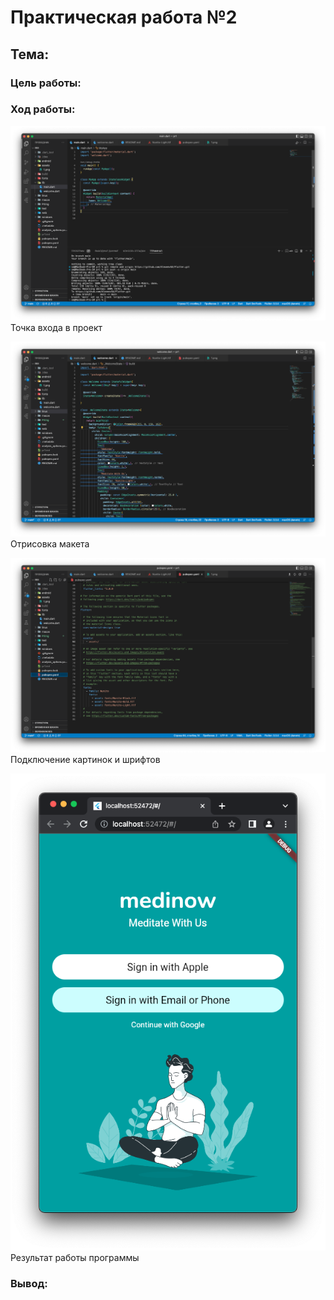 # Практическая работа №2

## Тема: 

### Цель работы: 

### Ход работы:

![Точка входа в проект](https://github.com/AlexeevSA/Flutter/blob/main/PrImg/1.png)
Точка входа в проект

![Отрисовка макета](https://github.com/AlexeevSA/Flutter/blob/main/PrImg/2.png)
Отрисовка макета

![Подключение картинок и шрифтов](https://github.com/AlexeevSA/Flutter/blob/main/PrImg/3.png)
Подключение картинок и шрифтов

![Результат работы программы](https://github.com/AlexeevSA/Flutter/blob/main/PrImg/4.png)
Результат работы программы

### Вывод:
